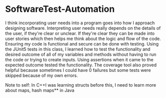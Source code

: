 # SoftwareTest-Automation
I think incorporating user needs into a program goes into how I approach designing software.  Interpreting user needs really depends on the details of the user, if they're clear or unclear.  If they're clear they can be made into user stories which then helps me think about the logic and flow of the code.  Ensuring my code is functional and secure can be done with testing.  Using the JUnit5 tests in this class, I learned how to test the functionality and desired outcome of all of my variables and methods without having to run the code or trying to create inputs. Using assertions when it came to the expected outcome tested the functionality.  The coverage tool also proved helpful because sometimes I could have 0 failures but some tests were skipped because of my own errors.   

Note to self: In C++I was learning structs before this, I need to learn more about maps, hash maps** in Java 
